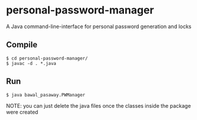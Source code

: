 # personal-password-manager
A Java command-line-interface for personal password generation and locks

## Compile

```
$ cd personal-password-manager/
$ javac -d . *.java

```

## Run

```
$ java bawal_pasaway.PWManager

```

NOTE: you can just delete the java files once the classes inside the package were created 


